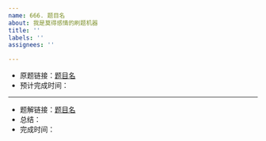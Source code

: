 ```yaml
---
name: 666. 题目名
about: 我是莫得感情的刷题机器
title: ''
labels: ''
assignees: ''

---
```


- 原题链接：[题目名](url)
- 预计完成时间：

----

- 题解链接：[题目名](url)
- 总结：
- 完成时间：
